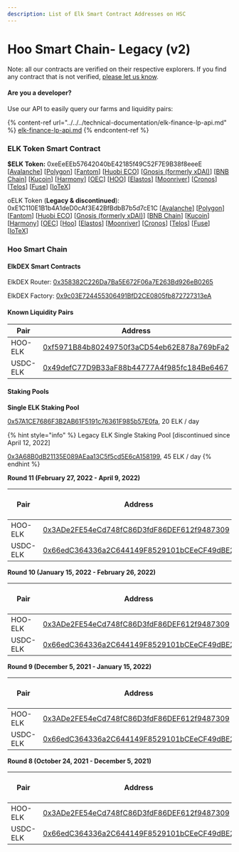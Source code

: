 ```yaml
---
description: List of Elk Smart Contract Addresses on HSC
---
```


# Hoo Smart Chain- Legacy (v2)

Note: all our contracts are verified on their respective explorers. If you find any contract that is not verified, [please let us know](mailto:hello@elk.finance).

#### Are you a developer?

Use our API to easily query our farms and liquidity pairs:

{% content-ref url="../../../technical-documentation/elk-finance-lp-api.md" %}
[elk-finance-lp-api.md](../../../technical-documentation/elk-finance-lp-api.md)
{% endcontent-ref %}

### ELK Token Smart Contract

**$ELK Token:** 0xeEeEEb57642040bE42185f49C52F7E9B38f8eeeE \[[Avalanche](https://snowtrace.io/token/0xeeeeeb57642040be42185f49c52f7e9b38f8eeee)] \[[Polygon](https://polygonscan.com/token/0xeEeEEb57642040bE42185f49C52F7E9B38f8eeeE)] \[[Fantom](https://ftmscan.com/token/0xeEeEEb57642040bE42185f49C52F7E9B38f8eeeE)] \[[Huobi ECO](https://hecoinfo.com/token/0xeEeEEb57642040bE42185f49C52F7E9B38f8eeeE)] \[[Gnosis (formerly xDAI)](https://blockscout.com/xdai/mainnet/token/0xeEeEEb57642040bE42185f49C52F7E9B38f8eeeE/token-transfers)] \[[BNB Chain](https://bscscan.com/token/0xeEeEEb57642040bE42185f49C52F7E9B38f8eeeE)] \[[Kucoin](https://explorer.kcc.io/en/token/0xeeeeeb57642040be42185f49c52f7e9b38f8eeee)] \[[Harmony](https://explorer.harmony.one/address/0xeEeEEb57642040bE42185f49C52F7E9B38f8eeeE)] \[[OEC](https://www.oklink.com/en/okc/address/0xeeeeeb57642040be42185f49c52f7e9b38f8eeee)] \[[HOO](https://hooscan.com/token/0xeEeEEb57642040bE42185f49C52F7E9B38f8eeeE)] \[[Elastos](https://esc.elastos.io/token/0xeEeEEb57642040bE42185f49C52F7E9B38f8eeeE/token-transfers)] \[[Moonriver](https://blockscout.moonriver.moonbeam.network/token/0xeEeEEb57642040bE42185f49C52F7E9B38f8eeeE/token-transfers)] \[[Cronos](https://cronos.org/explorer/token/0xeEeEEb57642040bE42185f49C52F7E9B38f8eeeE/token-transfers)] \[[Telos](https://www.teloscan.io/address/0xeeeeeb57642040be42185f49c52f7e9b38f8eeee)] \[[Fuse](https://explorer.fuse.io/token/0xeEeEEb57642040bE42185f49C52F7E9B38f8eeeE/token-transfers)] \[[IoTeX](https://iotexscout.io/address/0xeEeEEb57642040bE42185f49C52F7E9B38f8eeeE)]



oELK Token (**Legacy & discontinued**): 0xE1C110E1B1b4A1deD0cAf3E42BfBdbB7b5d7cE1C \[[Avalanche](https://cchain.explorer.avax.network/address/0xE1C110E1B1b4A1deD0cAf3E42BfBdbB7b5d7cE1C)] \[[Polygon](https://polygonscan.com/address/0xE1C110E1B1b4A1deD0cAf3E42BfBdbB7b5d7cE1C)] \[[Fantom](https://ftmscan.com/address/0xE1C110E1B1b4A1deD0cAf3E42BfBdbB7b5d7cE1C)] \[[Huobi ECO](https://hecoinfo.com/address/0xE1C110E1B1b4A1deD0cAf3E42BfBdbB7b5d7cE1C)] \[[Gnosis (formerly xDAI)](https://blockscout.com/xdai/mainnet/address/0xE1C110E1B1b4A1deD0cAf3E42BfBdbB7b5d7cE1C)] \[[BNB Chain](https://bscscan.com/address/0xE1C110E1B1b4A1deD0cAf3E42BfBdbB7b5d7cE1C)] \[[Kucoin](https://explorer.kcc.io/address/0xE1C110E1B1b4A1deD0cAf3E42BfBdbB7b5d7cE1C)] \[[Harmony](https://explorer.harmony.one/address/0xE1C110E1B1b4A1deD0cAf3E42BfBdbB7b5d7cE1C)] \[[OEC](https://www.oklink.com/okexchain/address/0xE1C110E1B1b4A1deD0cAf3E42BfBdbB7b5d7cE1C)] \[[Hoo](https://hooscan.com/address/0xE1C110E1B1b4A1deD0cAf3E42BfBdbB7b5d7cE1C)] \[[Elastos](https://esc.elastos.io/address/0xE1C110E1B1b4A1deD0cAf3E42BfBdbB7b5d7cE1C)] \[[Moonriver](https://blockscout.moonriver.moonbeam.network/address/0xE1C110E1B1b4A1deD0cAf3E42BfBdbB7b5d7cE1C)] \[[Cronos](https://cronos.crypto.org/explorer/address/0xE1C110E1B1b4A1deD0cAf3E42BfBdbB7b5d7cE1C/transactions)] \[[Telos](https://www.teloscan.io/evm/address/0xE1C110E1B1b4A1deD0cAf3E42BfBdbB7b5d7cE1C)] \[[Fuse](https://explorer.fuse.io/address/0xE1C110E1B1b4A1deD0cAf3E42BfBdbB7b5d7cE1C/transactions)] \[[IoTeX](https://iotexscout.io/address/0xe1cE1c0fa22EC693bAca6F5076bcdC4D0183DE1C)]



### Hoo Smart Chain

#### ElkDEX Smart Contracts

ElkDEX Router: [0x358382C226Da7Ba5E672F06a7E263Bd926eB0265](https://hooscan.com/address/0x358382C226Da7Ba5E672F06a7E263Bd926eB0265)

ElkDEX Factory: [0x9c03E724455306491BfD2CE0805fb872727313eA](https://hooscan.com/address/0x9c03E724455306491BfD2CE0805fb872727313eA)

#### Known Liquidity Pairs

| Pair     | Address                                                                                                              |
| -------- | -------------------------------------------------------------------------------------------------------------------- |
| HOO-ELK  | [0xf5971B84b80249750f3aCD54eb62E878a769bFa2](https://hooscan.com/address/0xf5971B84b80249750f3aCD54eb62E878a769bFa2) |
| USDC-ELK | [0x49defC77D9B33aF88b44777A4f985fc184Be6467](https://hooscan.com/address/0x49defC77D9B33aF88b44777A4f985fc184Be6467) |

#### Staking Pools

**Single ELK Staking Pool**

[0x57A1CE7686F3B2AB61F5191c76361F985b57E0fa](https://hooscan.com/address/0x57A1CE7686F3B2AB61F5191c76361F985b57E0fa)[,](https://hooscan.com/address/0x3A68B0dB21135E089AEaa13C5f5cd5E6cA158199) 20 ELK / day

{% hint style="info" %}
Legacy ELK Single Staking Pool \[discontinued since April 12, 2022]

[0x3A68B0dB21135E089AEaa13C5f5cd5E6cA158199](https://hooscan.com/address/0x3A68B0dB21135E089AEaa13C5f5cd5E6cA158199), 45 ELK / day
{% endhint %}

**Round 11 (February 27, 2022 - April 9, 2022)**

| Pair     | Address                                                                                                              | ELK / day |
| -------- | -------------------------------------------------------------------------------------------------------------------- | --------- |
| HOO-ELK  | [0x3ADe2FE54eCd748fC86D3fdF86DEF612f9487309](https://hooscan.com/address/0x3ADe2FE54eCd748fC86D3fdF86DEF612f9487309) | 400       |
| USDC-ELK | [0x66edC364336a2C644149F8529101bCEeCF49dBE2](https://hooscan.com/address/0x66edC364336a2C644149F8529101bCEeCF49dBE2) | 100       |

**Round 10 (January 15, 2022 - February 26, 2022)**

| Pair     | Address                                                                                                              | ELK / day |
| -------- | -------------------------------------------------------------------------------------------------------------------- | --------- |
| HOO-ELK  | [0x3ADe2FE54eCd748fC86D3fdF86DEF612f9487309](https://hooscan.com/address/0x3ADe2FE54eCd748fC86D3fdF86DEF612f9487309) | 200       |
| USDC-ELK | [0x66edC364336a2C644149F8529101bCEeCF49dBE2](https://hooscan.com/address/0x66edC364336a2C644149F8529101bCEeCF49dBE2) | 48        |

**Round 9 (December 5, 2021 - January 15, 2022)**

| Pair     | Address                                                                                                              | ELK / day |
| -------- | -------------------------------------------------------------------------------------------------------------------- | --------- |
| HOO-ELK  | [0x3ADe2FE54eCd748fC86D3fdF86DEF612f9487309](https://hooscan.com/address/0x3ADe2FE54eCd748fC86D3fdF86DEF612f9487309) | 300       |
| USDC-ELK | [0x66edC364336a2C644149F8529101bCEeCF49dBE2](https://hooscan.com/address/0x66edC364336a2C644149F8529101bCEeCF49dBE2) | 75        |

**Round 8 (October 24, 2021 - December 5, 2021)**

| Pair     | Address                                                                                                              | ELK / day |
| -------- | -------------------------------------------------------------------------------------------------------------------- | --------- |
| HOO-ELK  | [0x3ADe2FE54eCd748fC86D3fdF86DEF612f9487309](https://hooscan.com/address/0x3ADe2FE54eCd748fC86D3fdF86DEF612f9487309) | 400       |
| USDC-ELK | [0x66edC364336a2C644149F8529101bCEeCF49dBE2](https://hooscan.com/address/0x66edC364336a2C644149F8529101bCEeCF49dBE2) | 100       |
